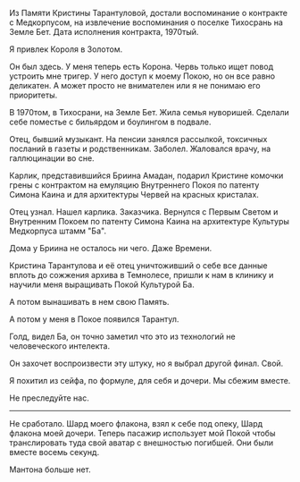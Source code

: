 Из Памяти Кристины Тарантуловой, достали воспоминание о контракте с Медкорпусом, на извлечение воспоминания о поселке Тихосрань на Земле Бет. Дата исполнения контракта, 1970тый. 

Я привлек Короля в Золотом.

Он был здесь. У меня теперь есть Корона. Червь только ищет повод устроить мне тригер. У него доступ к моему Покою, но он все равно деликатен. А может просто не внимателен или я не понимаю его приоритеты.

В 1970том, в Тихосрани, на Земле Бет. Жила семья нуворишей. Сделали себе поместье с бильярдом и боулингом в подвале.

Отец, бывший музыкант. На пенсии занялся рассылкой, токсичных посланий в газеты и родственникам. Заболел. Жаловался врачу, на галлюцинации во сне. 

Карлик, представившийся Бриина Амадан, подарил Кристине комочки грены с контрактом на емуляцию Внутреннего Покоя по патенту Симона Каина и для архитектуры Червей на красных кристалах.

Отец узнал. Нашел карлика. Заказчика. Вернулся с Первым Светом и Внутренним Покоем по патенту Симона Каина на архитектуре Культуры Медкорпуса штамм "Ба".

Дома у Бриина не осталось ни чего. Даже Времени.

Кристина Тарантулова и её отец уничтоживший о себе все данные вплоть до сожжения архива в Темнолесе, пришли к нам в клинику и научили меня выращивать Покой Культурой Ба.

А потом вынашивать в нем свою Память.

А потом у меня в Покое появился Тарантул.

Голд, видел Ба, он точно заметил что это из технологий не человеческого интелекта.

Он захочет воспроизвести эту штуку, но я выбрал другой финал. Свой.

Я похитил из сейфа, по формуле, для себя и дочери. Мы сбежим вместе.

Не преследуйте нас.

____

Не сработало. Шард моего флакона, взял к себе под опеку, Шард флакона моей дочери. Теперь пасажир использует мой Покой чтобы транслировать туда свой аватар с внешностью погибшей. Они были вместе восемь секунд.

Мантона больше нет.


